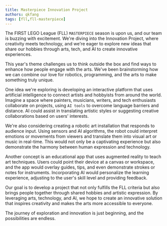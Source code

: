 ```yaml
---
title: Masterpiece Innovation Project
authors: qkfang
tags: [fll,fll-masterpiece]
---
```


The FIRST LEGO League (FLL) `MASTERPIECE` season is upon us, and our team is buzzing with excitement. We're diving into the Innovation Project, where creativity meets technology, and we're eager to explore new ideas that share our hobbies through arts, tech, and AI to create innovative experiences.

This year's theme challenges us to think outside the box and find ways to enhance how people engage with the arts. We've been brainstorming how we can combine our love for robotics, programming, and the arts to make something truly unique.

One idea we're exploring is developing an interactive platform that uses artificial intelligence to connect artists and hobbyists from around the world. Imagine a space where painters, musicians, writers, and tech enthusiasts collaborate on projects, using `AI tools` to overcome language barriers and distance. AI could assist in translating artistic styles or suggesting creative collaborations based on users' interests.

We're also considering creating a robotic art installation that responds to audience input. Using sensors and AI algorithms, the robot could interpret emotions or movements from viewers and translate them into visual art or music in real-time. This would not only be a captivating experience but also demonstrate the harmony between human expression and technology.

Another concept is an educational app that uses augmented reality to teach art techniques. Users could point their device at a canvas or workspace, and the app would overlay guides, tips, and even demonstrate strokes or notes for instruments. Incorporating AI would personalize the learning experience, adjusting to the user's skill level and providing feedback.

Our goal is to develop a project that not only fulfills the FLL criteria but also brings people together through shared hobbies and artistic expression. By leveraging arts, technology, and AI, we hope to create an innovative solution that inspires creativity and makes the arts more accessible to everyone.

The journey of exploration and innovation is just beginning, and the possibilities are endless.
